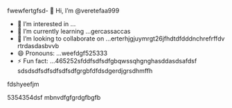 fwewfertgfsd- 👋 Hi, I’m @veretefaa999
- 👀 I’m interested in ...
- 🌱 I’m currently learning ...gercassaccas
- 💞️ I’m looking to collaborate on ...erterhjgjuymrgt26jfhdtdfdddnchrefrffdv rtrdasdasbvvb
- 😄 Pronouns: ...weefdgf525333
- ⚡ Fun fact: ...465252sfddfsdfsdfgbqwssqhgnghasddasdsafdsf
sdsdsdfsdfsdfsdfsdfgrgbfdfdsdgerdjgrsdhmffh
<!---dfdfgdfsd66dgj26132grrgfsfddshgnhgdbggdffdsaasfvb
veretefaa/veretefaa is a ✨ special ✨ repository because its `README.md3545` (t456his file) appears on your GitHub profile.aws
You can click the Preview link to take a look at your changes.4gsbfdvcvbcvdfs
--->fdshyeefjm
5354354dsf
mbnvdfgfgrdgfbgfb

